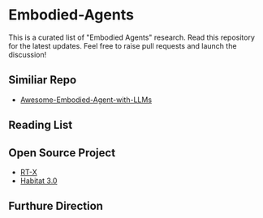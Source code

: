 # Embodied-Agents
This is a curated list of "Embodied Agents" research. Read this repository for the latest updates. Feel free to raise pull requests and launch the discussion!

## Similiar Repo
- [Awesome-Embodied-Agent-with-LLMs](https://github.com/zchoi/Awesome-Embodied-Agent-with-LLMs)
  

## Reading List


## Open Source Project
- [RT-X](https://github.com/kyegomez/RT-X)
- [Habitat 3.0](https://aihabitat.org/habitat3/)


## Furthure Direction
